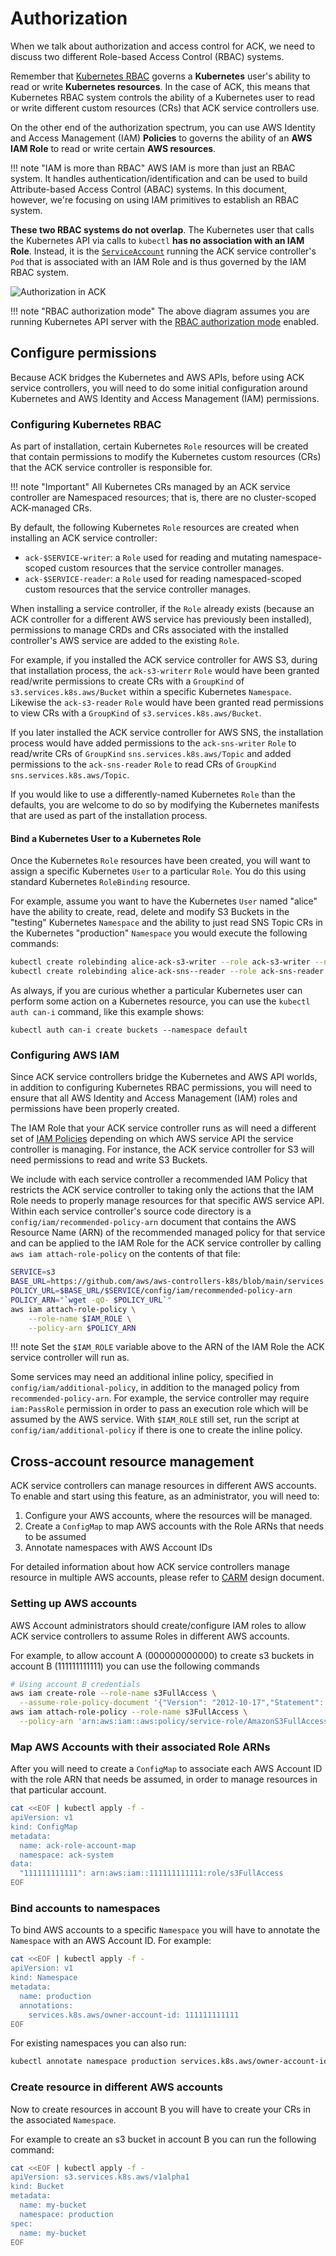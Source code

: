 # Authorization

When we talk about authorization and access control for ACK, we need to discuss
two different Role-based Access Control (RBAC) systems.

Remember that [Kubernetes RBAC][0] governs a **Kubernetes** user's ability to
read or write **Kubernetes resources**. In the case of ACK, this means that
Kubernetes RBAC system controls the ability of a Kubernetes user to read or
write different custom resources (CRs) that ACK service controllers use.

[0]: https://kubernetes.io/docs/reference/access-authn-authz/authorization/

On the other end of the authorization spectrum, you can use AWS Identity and
Access Management (IAM) **Policies** to governs the ability of an **AWS IAM
Role** to read or write certain **AWS resources**.

!!! note "IAM is more than RBAC"
    AWS IAM is more than just an RBAC system. It handles
    authentication/identification and can be used to build Attribute-based
    Access Control (ABAC) systems. In this document, however, we're focusing on
    using IAM primitives to establish an RBAC system.

**These two RBAC systems do not overlap**. The Kubernetes user that calls the
Kubernetes API via calls to `kubectl` **has no association with an IAM Role**.
Instead, it is the [`ServiceAccount`][1] running the ACK service controller's
`Pod` that is associated with an IAM Role and is thus governed by the IAM RBAC
system.

[1]: https://kubernetes.io/docs/tasks/configure-pod-container/configure-service-account/

![Authorization in ACK](../images/authorization.png)

!!! note "RBAC authorization mode"
    The above diagram assumes you are running Kubernetes API server with
    the [RBAC authorization mode][2] enabled.

[2]: https://kubernetes.io/docs/reference/access-authn-authz/rbac/

## Configure permissions

Because ACK bridges the Kubernetes and AWS APIs, before using ACK service
controllers, you will need to do some initial configuration around Kubernetes
and AWS Identity and Access Management (IAM) permissions.

### Configuring Kubernetes RBAC

As part of installation, certain Kubernetes `Role` resources will be created
that contain permissions to modify the Kubernetes custom resources (CRs) that
the ACK service controller is responsible for.

!!! note "Important"
    All Kubernetes CRs managed by an ACK service controller are
    Namespaced resources; that is, there are no cluster-scoped ACK-managed CRs.

By default, the following Kubernetes `Role` resources are created when
installing an ACK service controller:

* `ack-$SERVICE-writer`: a `Role` used for reading and mutating
  namespace-scoped custom resources that the service controller manages.
* `ack-$SERVICE-reader`: a `Role` used for reading namespaced-scoped custom
  resources that the service controller manages.

When installing a service controller, if the `Role` already exists (because an
ACK controller for a different AWS service has previously been installed),
permissions to manage CRDs and CRs associated with the installed controller's
AWS service are added to the existing `Role`.

For example, if you installed the ACK service controller for AWS S3, during
that installation process, the `ack-s3-writerr` `Role` would have been granted
read/write permissions to create CRs with a `GroupKind` of
`s3.services.k8s.aws/Bucket` within a specific Kubernetes `Namespace`.
Likewise the `ack-s3-reader` `Role` would have been granted read permissions to
view CRs with a `GroupKind` of `s3.services.k8s.aws/Bucket`.

If you later installed the ACK service controller for AWS SNS, the installation
process would have added permissions to the `ack-sns-writer` `Role` to
read/write CRs of `GroupKind` `sns.services.k8s.aws/Topic` and added
permissions to the `ack-sns-reader` `Role` to read CRs of `GroupKind`
`sns.services.k8s.aws/Topic`.

If you would like to use a differently-named Kubernetes `Role` than the
defaults, you are welcome to do so by modifying the Kubernetes manifests that
are used as part of the installation process.

#### Bind a Kubernetes User to a Kubernetes Role

Once the Kubernetes `Role` resources have been created, you will want to assign
a specific Kubernetes `User` to a particular `Role`. You do this using standard
Kubernetes `RoleBinding` resource.

For example, assume you want to have the Kubernetes `User` named "alice" have
the ability to create, read, delete and modify S3 Buckets in the "testing"
Kubernetes `Namespace` and the ability to just read SNS Topic CRs in the
Kubernetes "production" `Namespace` you would execute the following commands:

```bash
kubectl create rolebinding alice-ack-s3-writer --role ack-s3-writer --namespace testing --user alice
kubectl create rolebinding alice-ack-sns--reader --role ack-sns-reader --namespace production --user alice
```

As always, if you are curious whether a particular Kubernetes user can perform
some action on a Kubernetes resource, you can use the `kubectl auth can-i`
command, like this example shows:

```
kubectl auth can-i create buckets --namespace default
```

### Configuring AWS IAM

Since ACK service controllers bridge the Kubernetes and AWS API worlds, in
addition to configuring Kubernetes RBAC permissions, you will need to ensure
that all AWS Identity and Access Management (IAM) roles and permissions have
been properly created.

The IAM Role that your ACK service controller runs as will need a different set
of [IAM Policies][2] depending on which AWS service API the service controller
is managing. For instance, the ACK service controller for S3 will need
permissions to read and write S3 Buckets.

We include with each service controller a recommended IAM Policy that restricts
the ACK service controller to taking only the actions that the IAM Role needs
to properly manage resources for that specific AWS service API. Within each
service controller's source code directory is a `config/iam/recommended-policy-arn`
document that contains the AWS Resource Name (ARN) of the recommended managed
policy for that service and can be applied to the IAM Role for the ACK service
controller by calling `aws iam attach-role-policy` on the contents of that file:

```bash
SERVICE=s3
BASE_URL=https://github.com/aws/aws-controllers-k8s/blob/main/services
POLICY_URL=$BASE_URL/$SERVICE/config/iam/recommended-policy-arn
POLICY_ARN="`wget -qO- $POLICY_URL`"
aws iam attach-role-policy \
    --role-name $IAM_ROLE \
    --policy-arn $POLICY_ARN
```
!!! note
    Set the `$IAM_ROLE` variable above to the ARN of the IAM Role the
    ACK service controller will run as.

Some services may need an additional inline policy, specified in
`config/iam/additional-policy`, in addition to the managed policy from
`recommended-policy-arn`. For example, the service controller may require
`iam:PassRole` permission in order to pass an execution role which will be
 assumed by the AWS service. With `$IAM_ROLE` still set, run the script at
`config/iam/additional-policy` if there is one to create the inline policy.

[2]: https://docs.aws.amazon.com/IAM/latest/UserGuide/access_policies.html

## Cross-account resource management

ACK service controllers can manage resources in different AWS accounts. To enable and start using this feature, as an administrator, you will need to:
1. Configure your AWS accounts, where the resources will be managed.
2. Create a `ConfigMap` to map AWS accounts with the Role ARNs that needs to be assumed
3. Annotate namespaces with AWS Account IDs

For detailed information about how ACK service controllers manage resource in multiple AWS accounts, please refer to [CARM](https://github.com/aws/aws-controllers-k8s/blob/main/docs/design/proposals/carm/cross-account-resource-management.md) design document.

### Setting up AWS accounts

AWS Account administrators should create/configure IAM roles to allow ACK service controllers to assume Roles in different AWS accounts.

For example, to allow account A (000000000000) to create s3 buckets in account B (111111111111) you can use the following commands
```bash
# Using account B credentials
aws iam create-role --role-name s3FullAccess \
  --assume-role-policy-document '{"Version": "2012-10-17","Statement": [{ "Effect": "Allow", "Principal": {"AWS": "arn:aws:iam::000000000000:role/roleA-production"}, "Action": "sts:AssumeRole"}]}'
aws iam attach-role-policy --role-name s3FullAccess \
  --policy-arn 'arn:aws:iam::aws:policy/service-role/AmazonS3FullAccess'
```

### Map AWS Accounts with their associated Role ARNs

After you will need to create a `ConfigMap` to associate each AWS Account ID with the role ARN that needs be assumed, in order to manage resources in that particular account.

```bash
cat <<EOF | kubectl apply -f -
apiVersion: v1
kind: ConfigMap
metadata:
  name: ack-role-account-map
  namespace: ack-system
data:
  "111111111111": arn:aws:iam::111111111111:role/s3FullAccess
EOF
```

### Bind accounts to namespaces

To bind AWS accounts to a specific `Namespace` you will have to annotate the `Namespace` with an AWS Account ID. For example:
```bash
cat <<EOF | kubectl apply -f -
apiVersion: v1
kind: Namespace
metadata:
  name: production
  annotations:
    services.k8s.aws/owner-account-id: 111111111111
EOF
```

For existing namespaces you can also run:
```bash
kubectl annotate namespace production services.k8s.aws/owner-account-id=111111111111
```

### Create resource in different AWS accounts

Now to create resources in account B you will have to create your CRs in the associated `Namespace`.

For example to create an s3 bucket in account B you can run the following command:
```bash
cat <<EOF | kubectl apply -f -
apiVersion: s3.services.k8s.aws/v1alpha1
kind: Bucket
metadata:
  name: my-bucket
  namespace: production
spec:
  name: my-bucket
EOF
```